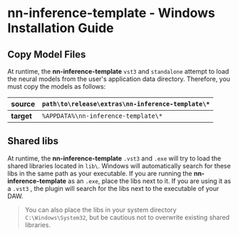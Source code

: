 # nn-inference-template - Windows Installation Guide

## Copy Model Files

At runtime, the **nn-inference-template** ```vst3``` and ```standalone```  attempt to load the neural models from the user's application data directory. Therefore, you must copy the models as follows:

| **source** | ```path\to\release\extras\nn-inference-template\*```   |
|------------|--------------------------------------------------------|
| **target** | ```%APPDATA%\nn-inference-template\*```                |

## Shared libs

At runtime, the **nn-inference-template** ```.vst3``` and ```.exe``` will try to load the shared libraries located in ```lib\```. Windows will automatically search for these libs in the same path as your executable.
If you are running the **nn-inference-template** as an  ```.exe```,  place the libs next to it.
If you are using it as a ```.vst3``` , the plugin will search for the libs next to the executable of your DAW.

>You can also place the libs in your system directory ```C:\Windows\System32```, but be cautious not to overwrite existing shared libraries.
